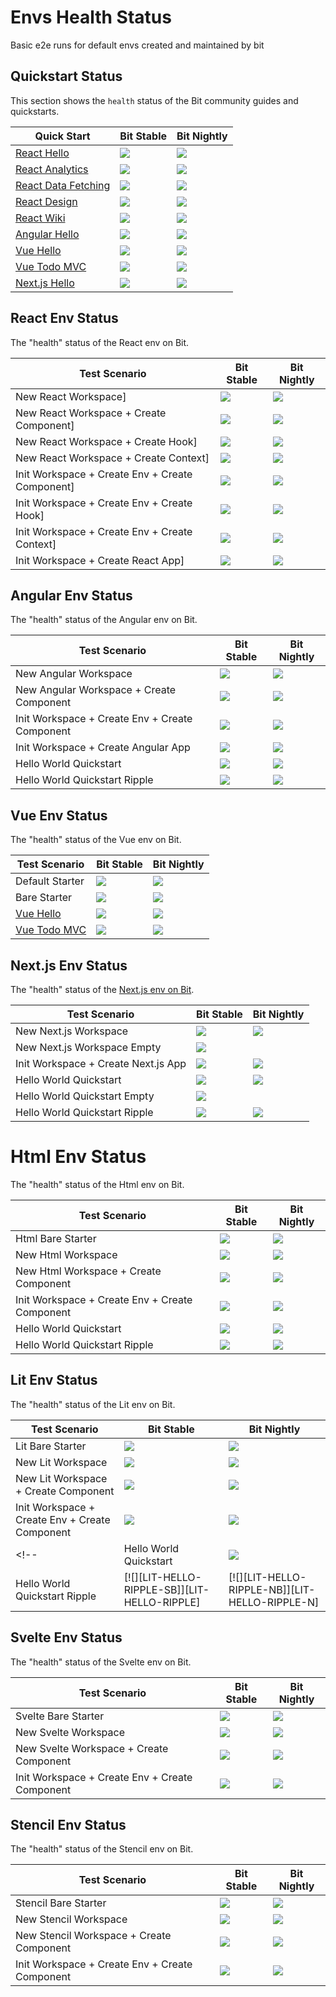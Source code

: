 <!-- React -->
[REACT-QUICKSTART]: https://bit.dev/docs/quick-start/hello-world
[REACT-QUICKSTART-S]: https://github.com/teambit/envs-health-status/actions/workflows/react-quickstart-stable.yml
[REACT-QUICKSTART-SB]: https://github.com/teambit/envs-health-status/actions/workflows/react-quickstart-stable.yml/badge.svg
[REACT-QUICKSTART-N]: https://github.com/teambit/envs-health-status/actions/workflows/react-quickstart-nightly.yml
[REACT-QUICKSTART-NB]: https://github.com/teambit/envs-health-status/actions/workflows/react-quickstart-nightly.yml/badge.svg

[REACT-QUICKSTART-ANALYTICS]: https://bit.dev/docs/quick-start/analytics
[REACT-QUICKSTART-ANALYTICS-S]: https://github.com/teambit/envs-health-status/actions/workflows/react-quickstart-analytics-stable.yml
[REACT-QUICKSTART-ANALYTICS-SB]: https://github.com/teambit/envs-health-status/actions/workflows/react-quickstart-analytics-stable.yml/badge.svg
[REACT-QUICKSTART-ANALYTICS-N]: https://github.com/teambit/envs-health-status/actions/workflows/react-quickstart-analytics-nightly.yml
[REACT-QUICKSTART-ANALYTICS-NB]: https://github.com/teambit/envs-health-status/actions/workflows/react-quickstart-analytics-nightly.yml/badge.svg

[REACT-QUICKSTART-DATA-FETCHING]: https://bit.dev/docs/quick-start/wiki
[REACT-QUICKSTART-DATA-FETCHING-S]: https://github.com/teambit/envs-health-status/actions/workflows/react-quickstart-data-fetching-stable.yml
[REACT-QUICKSTART-DATA-FETCHING-SB]: https://github.com/teambit/envs-health-status/actions/workflows/react-quickstart-data-fetching-stable.yml/badge.svg
[REACT-QUICKSTART-DATA-FETCHING-N]: https://github.com/teambit/envs-health-status/actions/workflows/react-quickstart-data-fetching-nightly.yml
[REACT-QUICKSTART-DATA-FETCHING-NB]: https://github.com/teambit/envs-health-status/actions/workflows/react-quickstart-data-fetching-nightly.yml/badge.svg

[REACT-QUICKSTART-DESIGN]: https://bit.dev/docs/quick-start/design
[REACT-QUICKSTART-DESIGN-S]: https://github.com/teambit/envs-health-status/actions/workflows/react-quickstart-design-stable.yml
[REACT-QUICKSTART-DESIGN-SB]: https://github.com/teambit/envs-health-status/actions/workflows/react-quickstart-design-stable.yml/badge.svg
[REACT-QUICKSTART-DESIGN-N]: https://github.com/teambit/envs-health-status/actions/workflows/react-quickstart-design-nightly.yml
[REACT-QUICKSTART-DESIGN-NB]: https://github.com/teambit/envs-health-status/actions/workflows/react-quickstart-design-nightly.yml/badge.svg

[REACT-QUICKSTART-WIKI]: https://bit.dev/docs/quick-start/wiki
[REACT-QUICKSTART-WIKI-S]: https://github.com/teambit/envs-health-status/actions/workflows/react-quickstart-wiki-stable.yml
[REACT-QUICKSTART-WIKI-SB]: https://github.com/teambit/envs-health-status/actions/workflows/react-quickstart-wiki-stable.yml/badge.svg
[REACT-QUICKSTART-WIKI-N]: https://github.com/teambit/envs-health-status/actions/workflows/react-quickstart-wiki-nightly.yml
[REACT-QUICKSTART-WIKI-NB]: https://github.com/teambit/envs-health-status/actions/workflows/react-quickstart-wiki-nightly.yml/badge.svg

[REACT-CREATE-APP-S]: https://github.com/teambit/envs-health-status/actions/workflows/react-create-app-stable.yml
[REACT-CREATE-APP-SB]: https://github.com/teambit/envs-health-status/actions/workflows/react-create-app-stable.yml/badge.svg
[REACT-CREATE-APP-N]: https://github.com/teambit/envs-health-status/actions/workflows/react-create-app-nightly.yml
[REACT-CREATE-APP-NB]: https://github.com/teambit/envs-health-status/actions/workflows/react-create-app-nightly.yml/badge.svg

[REACT-CREATE-COMPONENT-S]: https://github.com/teambit/envs-health-status/actions/workflows/react-create-component-stable.yml
[REACT-CREATE-COMPONENT-SB]: https://github.com/teambit/envs-health-status/actions/workflows/react-create-component-stable.yml/badge.svg
[REACT-CREATE-COMPONENT-N]: https://github.com/teambit/envs-health-status/actions/workflows/react-create-component-nightly.yml
[REACT-CREATE-COMPONENT-NB]: https://github.com/teambit/envs-health-status/actions/workflows/react-create-component-nightly.yml/badge.svg

[REACT-CREATE-CONTEXT-S]: https://github.com/teambit/envs-health-status/actions/workflows/react-create-context-stable.yml
[REACT-CREATE-CONTEXT-SB]: https://github.com/teambit/envs-health-status/actions/workflows/react-create-context-stable.yml/badge.svg
[REACT-CREATE-CONTEXT-N]: https://github.com/teambit/envs-health-status/actions/workflows/react-create-context-nightly.yml
[REACT-CREATE-CONTEXT-NB]: https://github.com/teambit/envs-health-status/actions/workflows/react-create-context-nightly.yml/badge.svg

[REACT-CREATE-ENV-COMPONENT-S]: https://github.com/teambit/envs-health-status/actions/workflows/react-create-env-component-stable.yml
[REACT-CREATE-ENV-COMPONENT-SB]: https://github.com/teambit/envs-health-status/actions/workflows/react-create-env-component-stable.yml/badge.svg
[REACT-CREATE-ENV-COMPONENT-N]: https://github.com/teambit/envs-health-status/actions/workflows/react-create-env-component-nightly.yml
[REACT-CREATE-ENV-COMPONENT-NB]: https://github.com/teambit/envs-health-status/actions/workflows/react-create-env-component-nightly.yml/badge.svg

[REACT-CREATE-ENV-CONTEXT-S]: https://github.com/teambit/envs-health-status/actions/workflows/react-create-env-context-stable.yml
[REACT-CREATE-ENV-CONTEXT-SB]: https://github.com/teambit/envs-health-status/actions/workflows/react-create-env-context-stable.yml/badge.svg
[REACT-CREATE-ENV-CONTEXT-N]: https://github.com/teambit/envs-health-status/actions/workflows/react-create-env-context-nightly.yml
[REACT-CREATE-ENV-CONTEXT-NB]: https://github.com/teambit/envs-health-status/actions/workflows/react-create-env-context-nightly.yml/badge.svg

[REACT-CREATE-ENV-HOOK-S]: https://github.com/teambit/envs-health-status/actions/workflows/react-create-env-hook-stable.yml
[REACT-CREATE-ENV-HOOK-SB]: https://github.com/teambit/envs-health-status/actions/workflows/react-create-env-hook-stable.yml/badge.svg
[REACT-CREATE-ENV-HOOK-N]: https://github.com/teambit/envs-health-status/actions/workflows/react-create-env-hook-nightly.yml
[REACT-CREATE-ENV-HOOK-NB]: https://github.com/teambit/envs-health-status/actions/workflows/react-create-env-hook-nightly.yml/badge.svg

[REACT-CREATE-HOOK-S]: https://github.com/teambit/envs-health-status/actions/workflows/react-create-hook-stable.yml
[REACT-CREATE-HOOK-SB]: https://github.com/teambit/envs-health-status/actions/workflows/react-create-hook-stable.yml/badge.svg
[REACT-CREATE-HOOK-N]: https://github.com/teambit/envs-health-status/actions/workflows/react-create-hook-nightly.yml
[REACT-CREATE-HOOK-NB]: https://github.com/teambit/envs-health-status/actions/workflows/react-create-hook-nightly.yml/badge.svg

[REACT-CREATE-WORKSPACE-S]: https://github.com/teambit/envs-health-status/actions/workflows/react-create-workspace-stable.yml
[REACT-CREATE-WORKSPACE-SB]: https://github.com/teambit/envs-health-status/actions/workflows/react-create-workspace-stable.yml/badge.svg
[REACT-CREATE-WORKSPACE-N]: https://github.com/teambit/envs-health-status/actions/workflows/react-create-workspace-nightly.yml
[REACT-CREATE-WORKSPACE-NB]: https://github.com/teambit/envs-health-status/actions/workflows/react-create-workspace-nightly.yml/badge.svg


<!-- Angular -->
[ANGULAR-QUICKSTART]: https://bit.dev/docs/quick-start/hello-world-angular
[ANGULAR-QUICKSTART-S]: https://github.com/teambit/envs-health-status/actions/workflows/angular-quickstart-stable.yml
[ANGULAR-QUICKSTART-SB]: https://github.com/teambit/envs-health-status/actions/workflows/angular-quickstart-stable.yml/badge.svg
[ANGULAR-QUICKSTART-N]: https://github.com/teambit/envs-health-status/actions/workflows/angular-quickstart-nightly.yml
[ANGULAR-QUICKSTART-NB]: https://github.com/teambit/envs-health-status/actions/workflows/angular-quickstart-nightly.yml/badge.svg

[ANGULAR-CREATE-WORKSPACE-S]: https://github.com/teambit/envs-health-status/actions/workflows/angular-create-workspace-stable.yml
[ANGULAR-CREATE-WORKSPACE-SB]: https://github.com/teambit/envs-health-status/actions/workflows/angular-create-workspace-stable.yml/badge.svg
[ANGULAR-CREATE-WORKSPACE-N]: https://github.com/teambit/envs-health-status/actions/workflows/angular-create-workspace-nightly.yml
[ANGULAR-CREATE-WORKSPACE-NB]: https://github.com/teambit/envs-health-status/actions/workflows/angular-create-workspace-nightly.yml/badge.svg

[ANGULAR-CREATE-COMPONENT-S]: https://github.com/teambit/envs-health-status/actions/workflows/angular-create-component-stable.yml
[ANGULAR-CREATE-COMPONENT-SB]: https://github.com/teambit/envs-health-status/actions/workflows/angular-create-component-stable.yml/badge.svg
[ANGULAR-CREATE-COMPONENT-N]: https://github.com/teambit/envs-health-status/actions/workflows/angular-create-component-nightly.yml
[ANGULAR-CREATE-COMPONENT-NB]: https://github.com/teambit/envs-health-status/actions/workflows/angular-create-component-nightly.yml/badge.svg

[ANGULAR-CREATE-ENV-COMPONENT-S]: https://github.com/teambit/envs-health-status/actions/workflows/angular-create-env-component-stable.yml
[ANGULAR-CREATE-ENV-COMPONENT-SB]: https://github.com/teambit/envs-health-status/actions/workflows/angular-create-env-component-stable.yml/badge.svg
[ANGULAR-CREATE-ENV-COMPONENT-N]: https://github.com/teambit/envs-health-status/actions/workflows/angular-create-env-component-nightly.yml
[ANGULAR-CREATE-ENV-COMPONENT-NB]: https://github.com/teambit/envs-health-status/actions/workflows/angular-create-env-component-nightly.yml/badge.svg

[ANGULAR-CREATE-APP-S]: https://github.com/teambit/envs-health-status/actions/workflows/angular-create-app-stable.yml
[ANGULAR-CREATE-APP-SB]: https://github.com/teambit/envs-health-status/actions/workflows/angular-create-app-stable.yml/badge.svg
[ANGULAR-CREATE-APP-N]: https://github.com/teambit/envs-health-status/actions/workflows/angular-create-app-nightly.yml
[ANGULAR-CREATE-APP-NB]: https://github.com/teambit/envs-health-status/actions/workflows/angular-create-app-nightly.yml/badge.svg

[ANGULAR-QUICKSTART-RIPPLE-S]: https://github.com/teambit/envs-health-status/actions/workflows/angular-quickstart-ripple-stable.yml
[ANGULAR-QUICKSTART-RIPPLE-SB]: https://github.com/teambit/envs-health-status/actions/workflows/angular-quickstart-ripple-stable.yml/badge.svg
[ANGULAR-QUICKSTART-RIPPLE-N]: https://github.com/teambit/envs-health-status/actions/workflows/angular-quickstart-ripple-nightly.yml
[ANGULAR-QUICKSTART-RIPPLE-NB]: https://github.com/teambit/envs-health-status/actions/workflows/angular-quickstart-ripple-nightly.yml/badge.svg


<!-- Vue -->
[VUE-QUICKSTART]: https://bit.dev/docs/quick-start/hello-world-vue
[VUE-QUICKSTART-S]: https://github.com/teambit/envs-health-status/actions/workflows/vue-quickstart-stable.yml
[VUE-QUICKSTART-SB]: https://github.com/teambit/envs-health-status/actions/workflows/vue-quickstart-stable.yml/badge.svg
[VUE-QUICKSTART-N]: https://github.com/teambit/envs-health-status/actions/workflows/vue-quickstart-nightly.yml
[VUE-QUICKSTART-NB]: https://github.com/teambit/envs-health-status/actions/workflows/vue-quickstart-nightly.yml/badge.svg

[VUE-QUICKSTART-TODO-MVC]: https://bit.dev/docs/quick-start/todomvc
[VUE-QUICKSTART-TODO-MVC-S]: https://github.com/teambit/envs-health-status/actions/workflows/vue-quickstart-todo-mvc-stable.yml
[VUE-QUICKSTART-TODO-MVC-SB]: https://github.com/teambit/envs-health-status/actions/workflows/vue-quickstart-todo-mvc-stable.yml/badge.svg
[VUE-QUICKSTART-TODO-MVC-N]: https://github.com/teambit/envs-health-status/actions/workflows/vue-quickstart-todo-mvc-nightly.yml
[VUE-QUICKSTART-TODO-MVC-NB]: https://github.com/teambit/envs-health-status/actions/workflows/vue-quickstart-todo-mvc-nightly.yml/badge.svg

[VUE-DEFAULT-STARTER-S]: https://github.com/teambit/envs-health-status/actions/workflows/vue-default-starter-stable.yml
[VUE-DEFAULT-STARTER-SB]: https://github.com/teambit/envs-health-status/actions/workflows/vue-default-starter-stable.yml/badge.svg
[VUE-DEFAULT-STARTER-N]: https://github.com/teambit/envs-health-status/actions/workflows/vue-default-starter-nightly.yml
[VUE-DEFAULT-STARTER-NB]: https://github.com/teambit/envs-health-status/actions/workflows/vue-default-starter-nightly.yml/badge.svg

[VUE-BARE-STARTER-S]: https://github.com/teambit/envs-health-status/actions/workflows/vue-bare-starter-stable.yml
[VUE-BARE-STARTER-SB]: https://github.com/teambit/envs-health-status/actions/workflows/vue-bare-starter-stable.yml/badge.svg
[VUE-BARE-STARTER-N]: https://github.com/teambit/envs-health-status/actions/workflows/vue-bare-starter-nightly.yml
[VUE-BARE-STARTER-NB]: https://github.com/teambit/envs-health-status/actions/workflows/vue-bare-starter-nightly.yml/badge.svg


<!-- HTML -->
[HTML-BARE-STARTER]: https://github.com/teambit/envs-health-status/actions/workflows/html-bare-starter-stable.yml
[HTML-BARE-STARTER-SB]: https://github.com/teambit/envs-health-status/actions/workflows/html-bare-starter-stable.yml/badge.svg
[HTML-BARE-STARTER-N]: https://github.com/teambit/envs-health-status/actions/workflows/html-bare-starter-nightly.yml
[HTML-BARE-STARTER-NB]: https://github.com/teambit/envs-health-status/actions/workflows/html-bare-starter-nightly.yml/badge.svg

[HTML-NEW-WORKSPACE]: https://github.com/teambit/envs-health-status/actions/workflows/html-create-workspace-stable.yml
[HTML-NEW-WORKSPACE-SB]: https://github.com/teambit/envs-health-status/actions/workflows/html-create-workspace-stable.yml/badge.svg
[HTML-NEW-WORKSPACE-N]: https://github.com/teambit/envs-health-status/actions/workflows/html-create-workspace-nightly.yml
[HTML-NEW-WORKSPACE-NB]: https://github.com/teambit/envs-health-status/actions/workflows/html-create-workspace-nightly.yml/badge.svg

[HTML-NEW-COMPONENT]: https://github.com/teambit/envs-health-status/actions/workflows/html-create-component-stable.yml
[HTML-NEW-COMPONENT-SB]: https://github.com/teambit/envs-health-status/actions/workflows/html-create-component-stable.yml/badge.svg
[HTML-NEW-COMPONENT-N]: https://github.com/teambit/envs-health-status/actions/workflows/html-create-component-nightly.yml
[HTML-NEW-COMPONENT-NB]: https://github.com/teambit/envs-health-status/actions/workflows/html-create-component-nightly.yml/badge.svg

[HTML-CREATE-ENV-COMP]: https://github.com/teambit/envs-health-status/actions/workflows/html-create-env-component-stable.yml
[HTML-CREATE-ENV-COMP-SB]: https://github.com/teambit/envs-health-status/actions/workflows/html-create-env-component-stable.yml/badge.svg
[HTML-CREATE-ENV-COMP-N]: https://github.com/teambit/envs-health-status/actions/workflows/html-create-env-component-nightly.yml
[HTML-CREATE-ENV-COMP-NB]: https://github.com/teambit/envs-health-status/actions/workflows/html-create-env-component-nightly.yml/badge.svg

[HTML-HELLO]: https://github.com/teambit/envs-health-status/actions/workflows/html-hello-world-quickstart-stable.yml
[HTML-HELLO-SB]: https://github.com/teambit/envs-health-status/actions/workflows/html-hello-world-quickstart-stable.yml/badge.svg
[HTML-HELLO-N]: https://github.com/teambit/envs-health-status/actions/workflows/html-hello-world-quickstart-nightly.yml
[HTML-HELLO-NB]: https://github.com/teambit/envs-health-status/actions/workflows/html-hello-world-quickstart-nightly.yml/badge.svg

[HTML-HELLO-RIPPLE]: https://github.com/teambit/envs-health-status/actions/workflows/html-hello-world-quickstart-ripple-stable.yml
[HTML-HELLO-RIPPLE-SB]: https://github.com/teambit/envs-health-status/actions/workflows/html-hello-world-quickstart-ripple-stable.yml/badge.svg
[HTML-HELLO-RIPPLE-N]: https://github.com/teambit/envs-health-status/actions/workflows/html-hello-world-quickstart-ripple-nightly.yml
[HTML-HELLO-RIPPLE-NB]: https://github.com/teambit/envs-health-status/actions/workflows/html-hello-world-quickstart-ripple-nightly.yml/badge.svg


<!-- Lit -->
[LIT-BARE-STARTER]: https://github.com/teambit/envs-health-status/actions/workflows/lit-bare-starter-stable.yml
[LIT-BARE-STARTER-SB]: https://github.com/teambit/envs-health-status/actions/workflows/lit-bare-starter-stable.yml/badge.svg
[LIT-BARE-STARTER-N]: https://github.com/teambit/envs-health-status/actions/workflows/lit-bare-starter-nightly.yml
[LIT-BARE-STARTER-NB]: https://github.com/teambit/envs-health-status/actions/workflows/lit-bare-starter-nightly.yml/badge.svg

[LIT-NEW-WORKSPACE]: https://github.com/teambit/envs-health-status/actions/workflows/lit-create-workspace-stable.yml
[LIT-NEW-WORKSPACE-SB]: https://github.com/teambit/envs-health-status/actions/workflows/lit-create-workspace-stable.yml/badge.svg
[LIT-NEW-WORKSPACE-N]: https://github.com/teambit/envs-health-status/actions/workflows/lit-create-workspace-nightly.yml
[LIT-NEW-WORKSPACE-NB]: https://github.com/teambit/envs-health-status/actions/workflows/lit-create-workspace-nightly.yml/badge.svg

[LIT-NEW-COMPONENT]: https://github.com/teambit/envs-health-status/actions/workflows/lit-create-component-stable.yml
[LIT-NEW-COMPONENT-SB]: https://github.com/teambit/envs-health-status/actions/workflows/lit-create-component-stable.yml/badge.svg
[LIT-NEW-COMPONENT-N]: https://github.com/teambit/envs-health-status/actions/workflows/lit-create-component-nightly.yml
[LIT-NEW-COMPONENT-NB]: https://github.com/teambit/envs-health-status/actions/workflows/lit-create-component-nightly.yml/badge.svg

[LIT-CREATE-ENV-COMP]: https://github.com/teambit/envs-health-status/actions/workflows/lit-create-env-component-stable.yml
[LIT-CREATE-ENV-COMP-SB]: https://github.com/teambit/envs-health-status/actions/workflows/lit-create-env-component-stable.yml/badge.svg
[LIT-CREATE-ENV-COMP-N]: https://github.com/teambit/envs-health-status/actions/workflows/lit-create-env-component-nightly.yml
[LIT-CREATE-ENV-COMP-NB]: https://github.com/teambit/envs-health-status/actions/workflows/lit-create-env-component-nightly.yml/badge.svg

[LIT-HELLO]: https://github.com/teambit/envs-health-status/actions/workflows/lit-hello-world-quickstart-stable.yml
[LIT-HELLO-SB]: https://github.com/teambit/envs-health-status/actions/workflows/lit-hello-world-quickstart-stable.yml/badge.svg
[LIT-HELLO-N]: https://github.com/teambit/envs-health-status/actions/workflows/lit-hello-world-quickstart-nightly.yml
[LIT-HELLO-NB]: https://github.com/teambit/envs-health-status/actions/workflows/lit-hello-world-quickstart-nightly.yml/badge.svg
<!-- 
[LIT-HELLO-RIPPLE]: https://github.com/teambit/envs-health-status/actions/workflows/lit-hello-world-quickstart-ripple-stable.yml
[LIT-HELLO-RIPPLE-SB]: https://github.com/teambit/envs-health-status/actions/workflows/lit-hello-world-quickstart-ripple-stable.yml/badge.svg
[LIT-HELLO-RIPPLE-N]: https://github.com/teambit/envs-health-status/actions/workflows/lit-hello-world-quickstart-ripple-nightly.yml
[LIT-HELLO-RIPPLE-NB]: https://github.com/teambit/envs-health-status/actions/workflows/lit-hello-world-quickstart-ripple-nightly.yml/badge.svg -->

<!-- Next.js -->
[NEXTJS-QUICKSTART]: https://bit.dev/docs/quick-start/hello-world-nextjs
[NEXTJS-QUICKSTART-S]: https://github.com/teambit/envs-health-status/actions/workflows/nextjs-quickstart-stable.yml
[NEXTJS-QUICKSTART-SB]: https://github.com/teambit/envs-health-status/actions/workflows/nextjs-quickstart-stable.yml/badge.svg
[NEXTJS-QUICKSTART-N]: https://github.com/teambit/envs-health-status/actions/workflows/nextjs-quickstart-nightly.yml
[NEXTJS-QUICKSTART-NB]: https://github.com/teambit/envs-health-status/actions/workflows/nextjs-quickstart-nightly.yml/badge.svg
[NEXTJS-QUICKSTART-E]: https://github.com/teambit/envs-health-status/actions/workflows/nextjs-quickstart-empty.yml
[NEXTJS-QUICKSTART-EB]: https://github.com/teambit/envs-health-status/actions/workflows/nextjs-quickstart-empty.yml/badge.svg
[NEXTJS-QUICKSTART-RIPPLE-S]: https://github.com/teambit/envs-health-status/actions/workflows/nextjs-quickstart-ripple-stable.yml
[NEXTJS-QUICKSTART-RIPPLE-SB]: https://github.com/teambit/envs-health-status/actions/workflows/nextjs-quickstart-ripple-stable.yml/badge.svg
[NEXTJS-QUICKSTART-RIPPLE-N]: https://github.com/teambit/envs-health-status/actions/workflows/nextjs-quickstart-ripple-nightly.yml
[NEXTJS-QUICKSTART-RIPPLE-NB]: https://github.com/teambit/envs-health-status/actions/workflows/nextjs-quickstart-ripple-nightly.yml/badge.svg

[NEXTJS-CREATE-WORKSPACE-S]: https://github.com/teambit/envs-health-status/actions/workflows/nextjs-create-workspace-stable.yml
[NEXTJS-CREATE-WORKSPACE-SB]: https://github.com/teambit/envs-health-status/actions/workflows/nextjs-create-workspace-stable.yml/badge.svg
[NEXTJS-CREATE-WORKSPACE-N]: https://github.com/teambit/envs-health-status/actions/workflows/nextjs-create-workspace-nightly.yml
[NEXTJS-CREATE-WORKSPACE-NB]: https://github.com/teambit/envs-health-status/actions/workflows/nextjs-create-workspace-nightly.yml/badge.svg
[NEXTJS-CREATE-WORKSPACE-E]: https://github.com/teambit/envs-health-status/actions/workflows/nextjs-create-workspace-empty.yml
[NEXTJS-CREATE-WORKSPACE-EB]: https://github.com/teambit/envs-health-status/actions/workflows/nextjs-create-workspace-empty.yml/badge.svg

[NEXTJS-CREATE-APP-S]: https://github.com/teambit/envs-health-status/actions/workflows/nextjs-create-app-stable.yml
[NEXTJS-CREATE-APP-SB]: https://github.com/teambit/envs-health-status/actions/workflows/nextjs-create-app-stable.yml/badge.svg
[NEXTJS-CREATE-APP-N]: https://github.com/teambit/envs-health-status/actions/workflows/nextjs-create-app-nightly.yml
[NEXTJS-CREATE-APP-NB]: https://github.com/teambit/envs-health-status/actions/workflows/nextjs-create-app-nightly.yml/badge.svg

<!-- Svelte -->
[SVELTE-BARE-STARTER]: https://github.com/teambit/envs-health-status/actions/workflows/svelte-bare-starter-stable.yml
[SVELTE-BARE-STARTER-SB]: https://github.com/teambit/envs-health-status/actions/workflows/svelte-bare-starter-stable.yml/badge.svg
[SVELTE-BARE-STARTER-N]: https://github.com/teambit/envs-health-status/actions/workflows/svelte-bare-starter-nightly.yml
[SVELTE-BARE-STARTER-NB]: https://github.com/teambit/envs-health-status/actions/workflows/svelte-bare-starter-nightly.yml/badge.svg

[SVELTE-NEW-WORKSPACE]: https://github.com/teambit/envs-health-status/actions/workflows/svelte-create-workspace-stable.yml
[SVELTE-NEW-WORKSPACE-SB]: https://github.com/teambit/envs-health-status/actions/workflows/svelte-create-workspace-stable.yml/badge.svg
[SVELTE-NEW-WORKSPACE-N]: https://github.com/teambit/envs-health-status/actions/workflows/svelte-create-workspace-nightly.yml
[SVELTE-NEW-WORKSPACE-NB]: https://github.com/teambit/envs-health-status/actions/workflows/svelte-create-workspace-nightly.yml/badge.svg

[SVELTE-NEW-COMPONENT]: https://github.com/teambit/envs-health-status/actions/workflows/svelte-create-component-stable.yml
[SVELTE-NEW-COMPONENT-SB]: https://github.com/teambit/envs-health-status/actions/workflows/svelte-create-component-stable.yml/badge.svg
[SVELTE-NEW-COMPONENT-N]: https://github.com/teambit/envs-health-status/actions/workflows/svelte-create-component-nightly.yml
[SVELTE-NEW-COMPONENT-NB]: https://github.com/teambit/envs-health-status/actions/workflows/svelte-create-component-nightly.yml/badge.svg

[SVELTE-CREATE-ENV-COMP]: https://github.com/teambit/envs-health-status/actions/workflows/svelte-create-env-component-stable.yml
[SVELTE-CREATE-ENV-COMP-SB]: https://github.com/teambit/envs-health-status/actions/workflows/svelte-create-env-component-stable.yml/badge.svg
[SVELTE-CREATE-ENV-COMP-N]: https://github.com/teambit/envs-health-status/actions/workflows/svelte-create-env-component-nightly.yml
[SVELTE-CREATE-ENV-COMP-NB]: https://github.com/teambit/envs-health-status/actions/workflows/svelte-create-env-component-nightly.yml/badge.svg

[SVELTE-HELLO]: https://github.com/teambit/envs-health-status/actions/workflows/svelte-hello-world-quickstart-stable.yml
[SVELTE-HELLO-SB]: https://github.com/teambit/envs-health-status/actions/workflows/svelte-hello-world-quickstart-stable.yml/badge.svg
[SVELTE-HELLO-N]: https://github.com/teambit/envs-health-status/actions/workflows/svelte-hello-world-quickstart-nightly.yml
[SVELTE-HELLO-NB]: https://github.com/teambit/envs-health-status/actions/workflows/svelte-hello-world-quickstart-nightly.yml/badge.svg

<!-- Stencil -->
[STENCIL-BARE-STARTER]: https://github.com/teambit/envs-health-status/actions/workflows/stencil-bare-starter-stable.yml
[STENCIL-BARE-STARTER-SB]: https://github.com/teambit/envs-health-status/actions/workflows/stencil-bare-starter-stable.yml/badge.svg
[STENCIL-BARE-STARTER-N]: https://github.com/teambit/envs-health-status/actions/workflows/stencil-bare-starter-nightly.yml
[STENCIL-BARE-STARTER-NB]: https://github.com/teambit/envs-health-status/actions/workflows/stencil-bare-starter-nightly.yml/badge.svg

[STENCIL-NEW-WORKSPACE]: https://github.com/teambit/envs-health-status/actions/workflows/stencil-create-workspace-stable.yml
[STENCIL-NEW-WORKSPACE-SB]: https://github.com/teambit/envs-health-status/actions/workflows/stencil-create-workspace-stable.yml/badge.svg
[STENCIL-NEW-WORKSPACE-N]: https://github.com/teambit/envs-health-status/actions/workflows/stencil-create-workspace-nightly.yml
[STENCIL-NEW-WORKSPACE-NB]: https://github.com/teambit/envs-health-status/actions/workflows/stencil-create-workspace-nightly.yml/badge.svg

[STENCIL-NEW-COMPONENT]: https://github.com/teambit/envs-health-status/actions/workflows/stencil-create-component-stable.yml
[STENCIL-NEW-COMPONENT-SB]: https://github.com/teambit/envs-health-status/actions/workflows/stencil-create-component-stable.yml/badge.svg
[STENCIL-NEW-COMPONENT-N]: https://github.com/teambit/envs-health-status/actions/workflows/stencil-create-component-nightly.yml
[STENCIL-NEW-COMPONENT-NB]: https://github.com/teambit/envs-health-status/actions/workflows/stencil-create-component-nightly.yml/badge.svg

[STENCIL-CREATE-ENV-COMP]: https://github.com/teambit/envs-health-status/actions/workflows/stencil-create-env-component-stable.yml
[STENCIL-CREATE-ENV-COMP-SB]: https://github.com/teambit/envs-health-status/actions/workflows/stencil-create-env-component-stable.yml/badge.svg
[STENCIL-CREATE-ENV-COMP-N]: https://github.com/teambit/envs-health-status/actions/workflows/stencil-create-env-component-nightly.yml
[STENCIL-CREATE-ENV-COMP-NB]: https://github.com/teambit/envs-health-status/actions/workflows/stencil-create-env-component-nightly.yml/badge.svg

[STENCIL-HELLO]: https://github.com/teambit/envs-health-status/actions/workflows/stencil-hello-world-quickstart-stable.yml
[STENCIL-HELLO-SB]: https://github.com/teambit/envs-health-status/actions/workflows/stencil-hello-world-quickstart-stable.yml/badge.svg
[STENCIL-HELLO-N]: https://github.com/teambit/envs-health-status/actions/workflows/stencil-hello-world-quickstart-nightly.yml
[STENCIL-HELLO-NB]: https://github.com/teambit/envs-health-status/actions/workflows/stencil-hello-world-quickstart-nightly.yml/badge.svg

# Envs Health Status
Basic e2e runs for default envs created and maintained by bit

## Quickstart Status
This section shows the `health` status of the Bit community guides and quickstarts.

|Quick Start|Bit Stable|Bit Nightly|
|--------------|---------|---------| 
|[React Hello][REACT-QUICKSTART] | [![][REACT-QUICKSTART-SB]][REACT-QUICKSTART-S] | [![][REACT-QUICKSTART-NB]][REACT-QUICKSTART-N] |
|[React Analytics][REACT-QUICKSTART-ANALYTICS] | [![][REACT-QUICKSTART-ANALYTICS-SB]][REACT-QUICKSTART-ANALYTICS-S] | [![][REACT-QUICKSTART-ANALYTICS-NB]][REACT-QUICKSTART-ANALYTICS-N] |
|[React Data Fetching][REACT-QUICKSTART-DATA-FETCHING] | [![][REACT-QUICKSTART-DATA-FETCHING-SB]][REACT-QUICKSTART-DATA-FETCHING-S] | [![][REACT-QUICKSTART-DATA-FETCHING-NB]][REACT-QUICKSTART-DATA-FETCHING-N] |
|[React Design][REACT-QUICKSTART-DESIGN] | [![][REACT-QUICKSTART-DESIGN-SB]][REACT-QUICKSTART-DESIGN-S] | [![][REACT-QUICKSTART-ANALYTICS-NB]][REACT-QUICKSTART-DESIGN-N] |
|[React Wiki][REACT-QUICKSTART-WIKI] | [![][REACT-QUICKSTART-WIKI-SB]][REACT-QUICKSTART-WIKI-S] | [![][REACT-QUICKSTART-WIKI-NB]][REACT-QUICKSTART-WIKI-N] |
|[Angular Hello][ANGULAR-QUICKSTART] | [![][ANGULAR-QUICKSTART-SB]][ANGULAR-QUICKSTART-S] | [![][ANGULAR-QUICKSTART-NB]][ANGULAR-QUICKSTART-N] |
|[Vue Hello][VUE-QUICKSTART] | [![][VUE-QUICKSTART-SB]][VUE-QUICKSTART-S] | [![][VUE-QUICKSTART-NB]][VUE-QUICKSTART-N] |
|[Vue Todo MVC][VUE-QUICKSTART-TODO-MVC] | [![][VUE-QUICKSTART-TODO-MVC-SB]][VUE-QUICKSTART-TODO-MVC-S] | [![][VUE-QUICKSTART-TODO-MVC-NB]][VUE-QUICKSTART-TODO-MVC-N] |
|[Next.js Hello][NEXTJS-QUICKSTART] | [![][NEXTJS-QUICKSTART-SB]][NEXTJS-QUICKSTART-S] | [![][NEXTJS-QUICKSTART-NB]][NEXTJS-QUICKSTART-N] |

## React Env Status
The "health" status of the React env on Bit.

|Test Scenario|Bit Stable|Bit Nightly|
|--------------|---------|-----------| 
|New React Workspace] | [![][REACT-CREATE-WORKSPACE-SB]][REACT-CREATE-WORKSPACE-S] | [![][REACT-CREATE-WORKSPACE-NB]][REACT-CREATE-WORKSPACE-N] |
|New React Workspace + Create Component] | [![][REACT-CREATE-COMPONENT-SB]][REACT-CREATE-APP-S] | [![][REACT-CREATE-COMPONENT-NB]][REACT-CREATE-COMPONENT-N] |
|New React Workspace + Create Hook] | [![][REACT-CREATE-HOOK-SB]][REACT-CREATE-HOOK-S] | [![][REACT-CREATE-HOOK-NB]][REACT-CREATE-HOOK-N] |
|New React Workspace + Create Context] | [![][REACT-CREATE-CONTEXT-SB]][REACT-CREATE-CONTEXT-S] | [![][REACT-CREATE-CONTEXT-NB]][REACT-CREATE-CONTEXT-N] |
|Init Workspace + Create Env + Create Component] | [![][REACT-CREATE-ENV-COMPONENT-SB]][REACT-CREATE-ENV-COMPONENT-S] | [![][REACT-CREATE-ENV-COMPONENT-NB]][REACT-CREATE-ENV-COMPONENT-N] |
|Init Workspace + Create Env + Create Hook] | [![][REACT-CREATE-ENV-HOOK-SB]][REACT-CREATE-ENV-HOOK-S] | [![][REACT-CREATE-ENV-HOOK-NB]][REACT-CREATE-ENV-HOOK-N] |
|Init Workspace + Create Env + Create Context] | [![][REACT-CREATE-ENV-CONTEXT-SB]][REACT-CREATE-ENV-CONTEXT-S] | [![][REACT-CREATE-APP-NB]][REACT-CREATE-ENV-CONTEXT-N] |
|Init Workspace + Create React App] | [![][REACT-CREATE-APP-SB]][REACT-CREATE-APP-S] | [![][REACT-CREATE-APP-NB]][REACT-CREATE-APP-N] |

## Angular Env Status
The "health" status of the Angular env on Bit.

|Test Scenario|Bit Stable|Bit Nightly|
|--------------|---------|-----------|
|New Angular Workspace| [![][ANGULAR-CREATE-WORKSPACE-SB]][ANGULAR-CREATE-WORKSPACE-S] | [![][ANGULAR-CREATE-WORKSPACE-NB]][ANGULAR-CREATE-WORKSPACE-N] |
|New Angular Workspace + Create Component| [![][ANGULAR-CREATE-COMPONENT-SB]][ANGULAR-CREATE-COMPONENT-S] | [![][ANGULAR-CREATE-COMPONENT-NB]][ANGULAR-CREATE-COMPONENT-N] |
|Init Workspace + Create Env + Create Component| [![][ANGULAR-CREATE-ENV-COMPONENT-SB]][ANGULAR-CREATE-ENV-COMPONENT-S] | [![][ANGULAR-CREATE-ENV-COMPONENT-NB]][ANGULAR-CREATE-ENV-COMPONENT-N] |
|Init Workspace + Create Angular App| [![][ANGULAR-CREATE-APP-SB]][ANGULAR-CREATE-APP-S] | [![][ANGULAR-CREATE-APP-NB]][ANGULAR-CREATE-APP-N] |
|Hello World Quickstart| [![][ANGULAR-CREATE-WORKSPACE-SB]][ANGULAR-QUICKSTART-S] | [![][ANGULAR-CREATE-WORKSPACE-NB]][ANGULAR-QUICKSTART-N] |
|Hello World Quickstart Ripple | [![][ANGULAR-QUICKSTART-RIPPLE-SB]][ANGULAR-QUICKSTART-RIPPLE-S] | [![][ANGULAR-QUICKSTART-RIPPLE-NB]][ANGULAR-QUICKSTART-RIPPLE-N] |
          
## Vue Env Status

The "health" status of the Vue env on Bit.

|Test Scenario| Bit Stable | Bit Nightly |
|--------------|--------|-------|
|Default Starter | [![][VUE-DEFAULT-STARTER-SB]][VUE-DEFAULT-STARTER-S] | [![][VUE-DEFAULT-STARTER-NB]][VUE-DEFAULT-STARTER-N] |
|Bare Starter | [![][VUE-BARE-STARTER-SB]][VUE-BARE-STARTER-S] | [![][VUE-BARE-STARTER-NB]][VUE-BARE-STARTER-N] |
|[Vue Hello][VUE-QUICKSTART] | [![][VUE-QUICKSTART-SB]][VUE-QUICKSTART-S] | [![][VUE-QUICKSTART-NB]][VUE-QUICKSTART-N] |
|[Vue Todo MVC][VUE-QUICKSTART-TODO-MVC] | [![][VUE-QUICKSTART-TODO-MVC-SB]][VUE-QUICKSTART-TODO-MVC-S] | [![][VUE-QUICKSTART-TODO-MVC-NB]][VUE-QUICKSTART-TODO-MVC-N] |

## Next.js Env Status

The "health" status of the [Next.js env on Bit](https://bit.cloud/frontend/nextjs).

| Test Scenario | Bit Stable | Bit Nightly |
|---------------|------------|-------------|
|New Next.js Workspace | [![][NEXTJS-CREATE-WORKSPACE-SB]][NEXTJS-CREATE-WORKSPACE-S] | [![][NEXTJS-CREATE-WORKSPACE-NB]][NEXTJS-CREATE-WORKSPACE-N] |
|New Next.js Workspace Empty | [![][NEXTJS-CREATE-WORKSPACE-EB]][NEXTJS-CREATE-WORKSPACE-E] |  |
|Init Workspace + Create Next.js App | [![][NEXTJS-CREATE-APP-SB]][NEXTJS-CREATE-APP-S] | [![][NEXTJS-CREATE-APP-NB]][NEXTJS-CREATE-APP-N] |
|Hello World Quickstart| [![][NEXTJS-QUICKSTART-SB]][NEXTJS-QUICKSTART-S] | [![][NEXTJS-QUICKSTART-NB]][NEXTJS-QUICKSTART-N] |
|Hello World Quickstart Empty| [![][NEXTJS-QUICKSTART-EB]][NEXTJS-QUICKSTART-E] |  |
|Hello World Quickstart Ripple | [![][NEXTJS-QUICKSTART-RIPPLE-SB]][NEXTJS-QUICKSTART-RIPPLE-S] | [![][NEXTJS-QUICKSTART-RIPPLE-NB]][NEXTJS-QUICKSTART-RIPPLE-N] |

# Html Env Status

The "health" status of the Html env on Bit.

| Test Scenario | Bit Stable | Bit Nightly |
|---------------|------------|-------------|
|Html Bare Starter | [![][HTML-BARE-STARTER-SB]][HTML-BARE-STARTER] | [![][HTML-BARE-STARTER-NB]][HTML-BARE-STARTER-N] |
|New Html Workspace | [![][HTML-NEW-WORKSPACE-SB]][HTML-NEW-WORKSPACE] | [![][HTML-NEW-WORKSPACE-NB]][HTML-NEW-WORKSPACE-N] |
|New Html Workspace + Create Component | [![][HTML-NEW-COMPONENT-SB]][HTML-NEW-COMPONENT] | [![][HTML-NEW-COMPONENT-NB]][HTML-NEW-COMPONENT-N] |
|Init Workspace + Create Env + Create Component | [![][HTML-CREATE-ENV-COMP-SB]][HTML-CREATE-ENV-COMP] | [![][HTML-CREATE-ENV-COMP-NB]][HTML-CREATE-ENV-COMP-N] |
|Hello World Quickstart | [![][HTML-HELLO-SB]][HTML-HELLO] | [![][HTML-HELLO-NB]][HTML-HELLO-N] |
|Hello World Quickstart Ripple | [![][HTML-HELLO-RIPPLE-SB]][HTML-HELLO-RIPPLE] | [![][HTML-HELLO-RIPPLE-NB]][HTML-HELLO-RIPPLE-N] |

## Lit Env Status

The "health" status of the Lit env on Bit.

| Test Scenario | Bit Stable | Bit Nightly |
|---------------|------------|-------------|
|Lit Bare Starter | [![][LIT-BARE-STARTER-SB]][LIT-BARE-STARTER] | [![][LIT-BARE-STARTER-NB]][LIT-BARE-STARTER-N] |
|New Lit Workspace | [![][LIT-NEW-WORKSPACE-SB]][LIT-NEW-WORKSPACE] | [![][LIT-NEW-WORKSPACE-NB]][LIT-NEW-WORKSPACE-N] |
|New Lit Workspace + Create Component | [![][LIT-NEW-COMPONENT-SB]][LIT-NEW-COMPONENT] | [![][LIT-NEW-COMPONENT-NB]][LIT-NEW-COMPONENT-N] |
|Init Workspace + Create Env + Create Component | [![][LIT-CREATE-ENV-COMP-SB]][LIT-CREATE-ENV-COMP] | [![][LIT-CREATE-ENV-COMP-NB]][LIT-CREATE-ENV-COMP-N] |
<!-- |Hello World Quickstart | [![][LIT-HELLO-SB]][LIT-HELLO] | [![][LIT-HELLO-NB]][LIT-HELLO-N] |
|Hello World Quickstart Ripple | [![][LIT-HELLO-RIPPLE-SB]][LIT-HELLO-RIPPLE] | [![][LIT-HELLO-RIPPLE-NB]][LIT-HELLO-RIPPLE-N] | -->

## Svelte Env Status

The "health" status of the Svelte env on Bit.

| Test Scenario | Bit Stable | Bit Nightly |
|---------------|------------|-------------|
|Svelte Bare Starter | [![][SVELTE-BARE-STARTER-SB]][SVELTE-BARE-STARTER] | [![][SVELTE-BARE-STARTER-NB]][SVELTE-BARE-STARTER-N] |
|New Svelte Workspace | [![][SVELTE-NEW-WORKSPACE-SB]][SVELTE-NEW-WORKSPACE] | [![][SVELTE-NEW-WORKSPACE-NB]][SVELTE-NEW-WORKSPACE-N] |
|New Svelte Workspace + Create Component | [![][SVELTE-NEW-COMPONENT-SB]][SVELTE-NEW-COMPONENT] | [![][SVELTE-NEW-COMPONENT-NB]][SVELTE-NEW-COMPONENT-N] |
|Init Workspace + Create Env + Create Component | [![][SVELTE-CREATE-ENV-COMP-SB]][SVELTE-CREATE-ENV-COMP] | [![][SVELTE-CREATE-ENV-COMP-NB]][SVELTE-CREATE-ENV-COMP-N] |


## Stencil Env Status

The "health" status of the Stencil env on Bit.

| Test Scenario | Bit Stable | Bit Nightly |
|---------------|------------|-------------|
|Stencil Bare Starter | [![][STENCIL-BARE-STARTER-SB]][STENCIL-BARE-STARTER] | [![][STENCIL-BARE-STARTER-NB]][STENCIL-BARE-STARTER-N] |
|New Stencil Workspace | [![][STENCIL-NEW-WORKSPACE-SB]][STENCIL-NEW-WORKSPACE] | [![][STENCIL-NEW-WORKSPACE-NB]][STENCIL-NEW-WORKSPACE-N] |
|New Stencil Workspace + Create Component | [![][STENCIL-NEW-COMPONENT-SB]][STENCIL-NEW-COMPONENT] | [![][STENCIL-NEW-COMPONENT-NB]][STENCIL-NEW-COMPONENT-N] |
|Init Workspace + Create Env + Create Component | [![][STENCIL-CREATE-ENV-COMP-SB]][STENCIL-CREATE-ENV-COMP] | [![][STENCIL-CREATE-ENV-COMP-NB]][STENCIL-CREATE-ENV-COMP-N] |